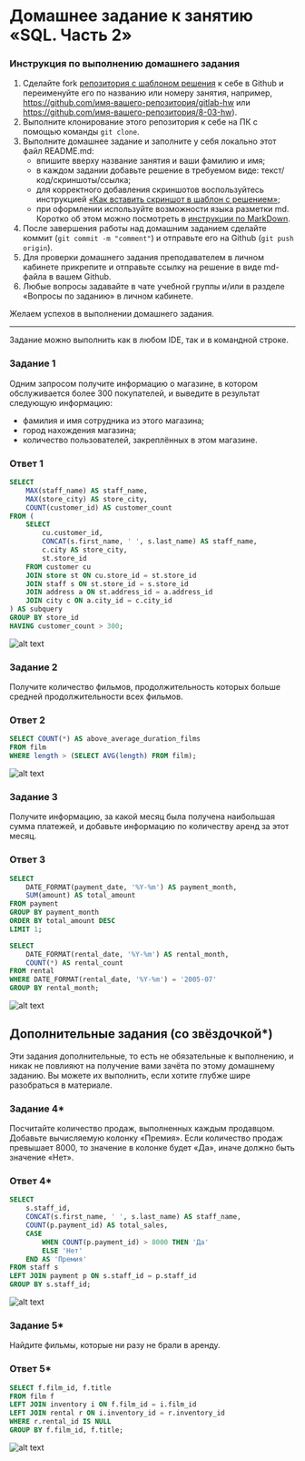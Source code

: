 # Домашнее задание к занятию «SQL. Часть 2»

### Инструкция по выполнению домашнего задания

1. Сделайте fork [репозитория c шаблоном решения](https://github.com/netology-code/sys-pattern-homework) к себе в Github и переименуйте его по названию или номеру занятия, например, https://github.com/имя-вашего-репозитория/gitlab-hw или https://github.com/имя-вашего-репозитория/8-03-hw).
2. Выполните клонирование этого репозитория к себе на ПК с помощью команды `git clone`.
3. Выполните домашнее задание и заполните у себя локально этот файл README.md:
   - впишите вверху название занятия и ваши фамилию и имя;
   - в каждом задании добавьте решение в требуемом виде: текст/код/скриншоты/ссылка;
   - для корректного добавления скриншотов воспользуйтесь инструкцией [«Как вставить скриншот в шаблон с решением»](https://github.com/netology-code/sys-pattern-homework/blob/main/screen-instruction.md);
   - при оформлении используйте возможности языка разметки md. Коротко об этом можно посмотреть в [инструкции по MarkDown](https://github.com/netology-code/sys-pattern-homework/blob/main/md-instruction.md).
4. После завершения работы над домашним заданием сделайте коммит (`git commit -m "comment"`) и отправьте его на Github (`git push origin`).
5. Для проверки домашнего задания преподавателем в личном кабинете прикрепите и отправьте ссылку на решение в виде md-файла в вашем Github.
6. Любые вопросы задавайте в чате учебной группы и/или в разделе «Вопросы по заданию» в личном кабинете.

Желаем успехов в выполнении домашнего задания.

---

Задание можно выполнить как в любом IDE, так и в командной строке.

### Задание 1

Одним запросом получите информацию о магазине, в котором обслуживается более 300 покупателей, и выведите в результат следующую информацию: 
- фамилия и имя сотрудника из этого магазина;
- город нахождения магазина;
- количество пользователей, закреплённых в этом магазине.

### Ответ 1

```sql
SELECT 
    MAX(staff_name) AS staff_name,
    MAX(store_city) AS store_city,
    COUNT(customer_id) AS customer_count
FROM (
    SELECT 
        cu.customer_id,
        CONCAT(s.first_name, ' ', s.last_name) AS staff_name,
        c.city AS store_city,
        st.store_id
    FROM customer cu
    JOIN store st ON cu.store_id = st.store_id
    JOIN staff s ON st.store_id = s.store_id
    JOIN address a ON st.address_id = a.address_id
    JOIN city c ON a.city_id = c.city_id
) AS subquery
GROUP BY store_id
HAVING customer_count > 300;
```

![alt text](https://github.com/shatskiy-O/sdb-homeworks/blob/main/images/24.png)

### Задание 2

Получите количество фильмов, продолжительность которых больше средней продолжительности всех фильмов.

### Ответ 2

```sql
SELECT COUNT(*) AS above_average_duration_films
FROM film
WHERE length > (SELECT AVG(length) FROM film);
```
![alt text](https://github.com/shatskiy-O/sdb-homeworks/blob/main/images/25.png)

### Задание 3

Получите информацию, за какой месяц была получена наибольшая сумма платежей, и добавьте информацию по количеству аренд за этот месяц.

### Ответ 3

```sql
SELECT 
    DATE_FORMAT(payment_date, '%Y-%m') AS payment_month,
    SUM(amount) AS total_amount
FROM payment
GROUP BY payment_month
ORDER BY total_amount DESC
LIMIT 1;
```
```sql
SELECT 
    DATE_FORMAT(rental_date, '%Y-%m') AS rental_month,
    COUNT(*) AS rental_count
FROM rental
WHERE DATE_FORMAT(rental_date, '%Y-%m') = '2005-07'  
GROUP BY rental_month;
```
![alt text](https://github.com/shatskiy-O/sdb-homeworks/blob/main/images/26.png)

## Дополнительные задания (со звёздочкой*)
Эти задания дополнительные, то есть не обязательные к выполнению, и никак не повлияют на получение вами зачёта по этому домашнему заданию. Вы можете их выполнить, если хотите глубже шире разобраться в материале.

### Задание 4*

Посчитайте количество продаж, выполненных каждым продавцом. Добавьте вычисляемую колонку «Премия». Если количество продаж превышает 8000, то значение в колонке будет «Да», иначе должно быть значение «Нет».

### Ответ 4*

```sql
SELECT 
    s.staff_id, 
    CONCAT(s.first_name, ' ', s.last_name) AS staff_name, 
    COUNT(p.payment_id) AS total_sales,
    CASE 
        WHEN COUNT(p.payment_id) > 8000 THEN 'Да'
        ELSE 'Нет'
    END AS 'Премия'
FROM staff s
LEFT JOIN payment p ON s.staff_id = p.staff_id
GROUP BY s.staff_id;
```
![alt text](https://github.com/shatskiy-O/sdb-homeworks/blob/main/images/28.png)

### Задание 5*

Найдите фильмы, которые ни разу не брали в аренду.

### Ответ 5*
```sql
SELECT f.film_id, f.title
FROM film f
LEFT JOIN inventory i ON f.film_id = i.film_id
LEFT JOIN rental r ON i.inventory_id = r.inventory_id
WHERE r.rental_id IS NULL
GROUP BY f.film_id, f.title;
```
![alt text](https://github.com/shatskiy-O/sdb-homeworks/blob/main/images/27.png)